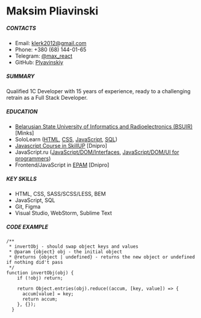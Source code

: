 # Maksim Pliavinski

##### CONTACTS

- Email: klerk2012@gmail.com
- Phone: +380 (68) 144-01-65
- Telegram: [@max_react](https://t.me/max_react)
- GitHub: [Plyavinskiy](https://github.com/Plyavinskiy)

##### SUMMARY

Qualified 1C Developer with 15 years of experience, ready to a challenging retrain as a Full Stack Developer.

##### EDUCATION

- [Belarusian State University of Informatics and Radioelectronics (BSUIR)](https://www.bsuir.by/en/faculty-of-information-technologies-and-control) [Minks]
- SoloLearn ([HTML](https://www.sololearn.com/Certificate/1014-9636378/jpg/), [CSS](https://www.sololearn.com/Certificate/1023-9636378/jpg/), [JavaScript](https://www.sololearn.com/Certificate/1024-9636378/jpg/), [SQL](https://www.sololearn.com/Certificate/1060-9636378/jpg/))
- [Javascript Course in SkillUP](https://skillup.ua/lp/javascript-dnepr/) [Dnipro]
- JavaScript.ru ([JavaScript/DOM/Interfaces](https://learn.javascript.ru/courses/js-20201211/pliavinskiy/en/certificate.jpg), [JavaScript/DOM/UI for programmers](https://learn.javascript.ru/courses/jsbasic-20201008/pliavinskiy/en/certificate.jpg))
- Frontend/JavaScript in [EPAM](https://www.training.epam.ua/) [Dnipro]

##### KEY SKILLS

- HTML, CSS, SASS/SCSS/LESS, BEM
- JavaScript, SQL
- Git, Figma
- Visual Studio, WebStorm, Sublime Text

##### CODE EXAMPLE

```
/**
 * invertObj - should swap object keys and values
 * @param {object} obj - the initial object
 * @returns {object | undefined} - returns the new object or undefined if nothing did't pass
 */
function invertObj(obj) {
    if (!obj) return;

    return Object.entries(obj).reduce((accum, [key, value]) => {
      accum[value] = key;
      return accum;
    }, {});
  }
```
